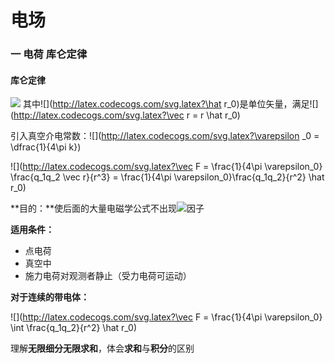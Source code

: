 # 电场

### 一 电荷 库仑定律

#### 库仑定律

![](http://latex.codecogs.com/svg.latex?\vec{F}=k\frac{q_1q_2\vec{r}}{r^3}=k\frac{q_1q_2}{r^2}\hat{r_0}) 其中![](http://latex.codecogs.com/svg.latex?\hat r_0)是单位矢量，满足![](http://latex.codecogs.com/svg.latex?\vec r = r \hat r_0)

引入真空介电常数：![](http://latex.codecogs.com/svg.latex?\varepsilon _0 = \dfrac{1}{4\pi k})

![](http://latex.codecogs.com/svg.latex?\vec F = \frac{1}{4\pi \varepsilon_0} \frac{q_1q_2 \vec r}{r^3} = \frac{1}{4\pi \varepsilon_0}\frac{q_1q_2}{r^2} \hat r_0)

**目的：**使后面的大量电磁学公式不出现![](http://latex.codecogs.com/svg.latex?4\pi)因子

**适用条件：**

* 点电荷
* 真空中
* 施力电荷对观测者静止（受力电荷可运动）

**对于连续的带电体：**

![](http://latex.codecogs.com/svg.latex?\vec F = \frac{1}{4\pi \varepsilon_0} \int \frac{q_1q_2}{r^2} \hat r_0)

理解**无限细分无限求和**，体会**求和**与**积分**的区别
